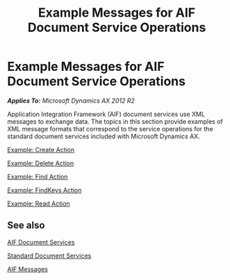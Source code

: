 ﻿---
title: Example Messages for AIF Document Service Operations
TOCTitle: Example Messages for AIF Document Service Operations
ms:assetid: f467a05c-150e-4c7e-bdc1-5fde0b267151
ms:mtpsurl: https://technet.microsoft.com/en-us/library/JJ191598(v=AX.60)
ms:contentKeyID: 48088687
ms.date: 11/07/2012
mtps_version: v=AX.60
---

# Example Messages for AIF Document Service Operations 


_**Applies To:** Microsoft Dynamics AX 2012 R2_

Application Integration Framework (AIF) document services use XML messages to exchange data. The topics in this section provide examples of XML message formats that correspond to the service operations for the standard document services included with Microsoft Dynamics AX.

[Example: Create Action](example-create-action.md)

[Example: Delete Action](example-delete-action.md)

[Example: Find Action](example-find-action.md)

[Example: FindKeys Action](example-findkeys-action.md)

[Example: Read Action](example-read-action.md)

## See also

[AIF Document Services](aif-document-services.md)

[Standard Document Services](standard-document-services.md)

[AIF Messages](aif-messages.md)

